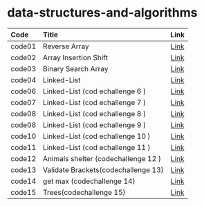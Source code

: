 # data-structures-and-algorithms



| Code   | Title                               |                       Link                       |
|:-------|:------------------------------------|:------------------------------------------------:|
| code01 | Reverse Array                       |      [Link](./arrayrev/ChallengeREADME.md)       |
| code02 | Array Insertion Shift               | [Link](./array-insert-shift/ChallengeReadne2.md) |
| code03 | Binary Search Array                 |    [Link](./binarySearch/ChallengeReadme.md)     |
| code04 | Linked-List                         |          [Link](./linkedList/ReadMe.md)          |
| code06 | Linked-List (cod echallenge 6 )     |         [Link](./linkedList/readme6.md)          |
| code07 | Linked-List (cod echallenge 7 )     |         [Link](./linkedList/readme7.md)          |
| code08 | Linked-List (cod echallenge 8 )     |         [Link](./linkedList/readme8.md)          |
| code08 | Linked-List (cod echallenge 9 )     |         [Link](./linkedList/readme9.md)          |
| code10 | Linked-List (cod echallenge 10 )    |        [Link](./stackAndQueue/readme.md)         |
| code11 | Linked-List (cod echallenge 11 )    |       [Link](./stackAndQueue/readme11.md)        |
| code12 | Animals shelter (codechallenge 12 ) |       [Link](./stackAndQueue/readme12.md)        |
| code13 | Validate Brackets(codechallenge 13) |       [Link](./stackAndQueue/readme13.md)        |
| code14 | get max   (codechallenge 14)        |       [Link](./stackAndQueue/readme14.md)        |
| code15 | Trees(codechallenge 15)             |            [Link](./trees/readme.md)             |


